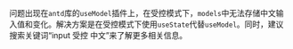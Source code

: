 问题出现在`antd`库的`useModel`插件上，在受控模式下，`models`中无法存储中文输入值和变化。解决方案是在受控模式下使用`useState`代替`useModel`。同时，建议搜索关键词“input 受控 中文”来了解更多相关信息。
